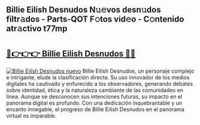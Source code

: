 ## Billie Eilish Desnudos N𝚞𝚎vos desn𝚞dos filtr𝚊dos - Parts-QOT F𝚘tos vid𝚎o - C𝚘ntenido atr𝚊ctivo t77mp

# <h2><a href="http://mbaouur.tromn.icu/?c=Billie+Eilish+Desnudos">🔗👉👉👉 Billie Eilish Desnudos 🔗🔗</a></h2>

[![Billie Eilish Desnudos nuevo](https://i.imgur.com/pEAQMta.gif)](http://mbaouur.tromn.icu/?c=Billie+Eilish+Desnudos)
Billie Eilish Desnudos, un personaje complejo e intrigante, elude la clasificación directa. Su uso innovador de los medios digitales ha cautivado y enfurecido a los observadores, generando debates sobre identidad, ética y la naturaleza cambiante de las comunidades en línea. Aunque se desconocen sus intenciones futuras, su impacto en el panorama digital es profundo. Con una dedicación inquebrantable y un encanto innegable, el progreso de Billie Eilish Desnudos en el panorama virtual es imparable.
